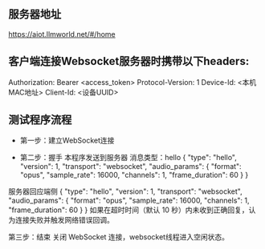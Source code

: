 
## 服务器地址
https://aiot.llmworld.net/#/home

## 客户端连接Websocket服务器时携带以下headers:
Authorization: Bearer <access_token>
Protocol-Version: 1
Device-Id: <本机MAC地址>
Client-Id: <设备UUID>


## 测试程序流程
- 第一步：建立WebSocket连接

- 第二步：握手
本程序发送到服务器
消息类型：hello
{
  "type": "hello",
  "version": 1,
  "transport": "websocket",
  "audio_params": {
    "format": "opus",
    "sample_rate": 16000,
    "channels": 1,
    "frame_duration": 60
  }
}

服务器回应端侧
{
  "type": "hello",
  "version": 1,
  "transport": "websocket",
  "audio_params": {
    "format": "opus",
    "sample_rate": 16000,
    "channels": 1,
    "frame_duration": 60
  }
}
如果在超时时间（默认 10 秒）内未收到正确回复，认为连接失败并触发网络错误回调。

第三步：结束
关闭 WebSocket 连接，websocket线程进入空闲状态。